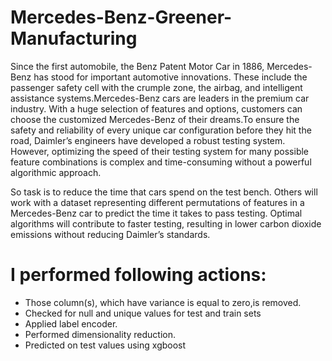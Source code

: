 # Mercedes-Benz-Greener-Manufacturing
Since the first automobile, the Benz Patent Motor Car in 1886, Mercedes-Benz has stood for important automotive innovations. These include the passenger safety cell with the crumple zone, the airbag, and intelligent assistance systems.Mercedes-Benz cars are leaders in the premium car industry. With a huge selection of features and options, customers can choose the customized Mercedes-Benz of their dreams.To ensure the safety and reliability of every unique car configuration before they hit the road, Daimler’s engineers have developed a robust testing system. However, optimizing the speed of their testing system for many possible feature combinations is complex and time-consuming without a powerful algorithmic approach.

So task is to reduce the time that cars spend on the test bench. Others will work with a dataset representing different permutations of features in a Mercedes-Benz car to predict the time it takes to pass testing. Optimal algorithms will contribute to faster testing, resulting in lower carbon dioxide emissions without reducing Daimler’s standards.

# I performed following actions:
* Those column(s), which have variance is equal to zero,is removed.
* Checked for null and unique values for test and train sets
* Applied label encoder.
* Performed dimensionality reduction.
* Predicted on test values using xgboost
